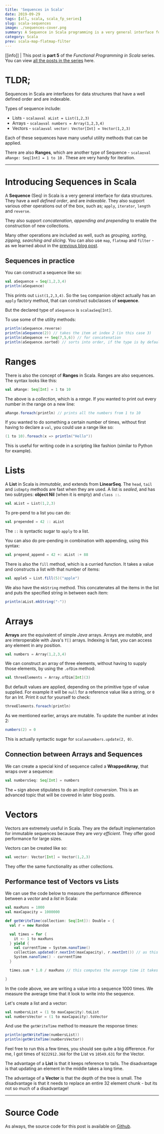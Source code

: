 ```yaml
---
title: 'Sequences in Scala'
date: 2019-09-29
tags: [all, scala, scala_fp_series]
slug: scala-sequences
image: ./sequences-cover.png
summary: A Sequence in Scala programming is a very general interface for data structures that has certain properties. We will explore them in this blog post
category: Scala
prev: scala-map-flatmap-filter
---
```


[[info]]
| This post is **part 5** of the _Functional Programming in Scala_ series. You can view [all the posts in the series](../blog/scala_fp_series) here.

# TLDR;

Sequences in Scala are interfaces for data structures that have a well defined order and are indexable.

Types of sequence include:

- Lists - `scala±val aList = List(1,2,3)`
- Arrays - `scala±val numbers = Array(1,2,3,4)`
- Vectors - `scala±val vector: Vector[Int] = Vector(1,2,3)`

Each of these sequences have many useful utility methods that can be applied.

There are also **Ranges**, which are another type of Sequence - `scala±val aRange: Seq[Int] = 1 to 10` . These are very handy for iteration.

---

# Introducing Sequences in Scala

A **Sequence** (Seq) in Scala is a very general interface for data structures. They have a _well defined order_, and are _indexable_. They also support various other operations out of the box, such as; `apply`, `iterator`, `length` and `reverse`.

They also support _concatenation, appending and prepending_ to enable the construction of new collections.

Many other operations are included as well, such as _grouping, sorting, zipping, searching and slicing_. You can also use `map`, `flatmap` and `filter` - as we learned about in the [previous blog post](../scala-map-flatmap-filter).

## Sequences in practice

You can construct a sequence like so:

```scala
val aSequence = Seq(1,2,3,4)
println(aSequence)
```

This prints out `List(1,2,3,4)`. So the `Seq` companion object actually has an `apply` factory method, that can construct subclasses of **sequence**.

But the declared type of `aSequence` is `scala±Seq[Int]`.

To use some of the utility methods:

```scala
println(aSequence.reverse)
println(aSequence(2)) // takes the item at index 2 (in this case 3)
println(aSequence ++ Seq(7,5,6)) // for concatenation
println(aSequence.sorted) // sorts into order, if the type is by default ordered
```

# Ranges

There is also the concept of **Ranges** in Scala. Ranges are also sequences. The syntax looks like this:

```scala
val aRange: Seq[Int] = 1 to 10
```

The above is a _collection_, which is a _range_. If you wanted to print out every number in the range on a new line:

```scala
aRange.foreach(println) // prints all the numbers from 1 to 10
```

If you wanted to do something a certain number of times, without first having to declare a `val`, you could use a range like so:

```scala
(1 to 10).foreach(x => println("Hello"))
```

This is useful for writing code in a scripting like fashion (similar to Python for example).

# Lists

A **List** in Scala is _immutable_, and extends from **LinearSeq**. The `head`, `tail` and `isEmpty` methods are fast when they are used. A list is _sealed_, and has two subtypes: **object Nil** (when it is empty) and `class ::`.

```scala
val aList = List(1,2,3)
```

To pre-pend to a list you can do:

```scala
val prepended = 42 :: aList
```

The `::` is syntactic sugar to `apply` to a list.

You can also do pre-pending in combination with appending, using this syntax:

```scala
val prepend_append = 42 +: aList :+ 88
```

There is also the `fill` method, which is a curried function. It takes a value and constructs a list with that number of items:

```scala
val apple5 = List.fill(5)("apple")
```

We also have the `mkString` method. This concatenates all the items in the list and puts the specified string in between each item:

```scala
println(aList.mkString("-"))
```

# Arrays

**Arrays** are the equivalent of simple _Java_ arrays. Arrays are _mutable_, and are interoperable with Java's `T[]` arrays. Indexing is fast, you can access any element in any position.

```scala
val numbers = Array(1,2,3,4)
```

We can construct an array of three elements, without having to supply those elements, by using the `.ofDim` method:

```scala
val threeElements = Array.ofDim[Int](3)
```

But default values are applied, depending on the primitive type of value supplied. For example it will be `null` for a reference value like a string, or `0` for an Int. Print it out for yourself to check:

```scala
threeElements.foreach(println)
```

As we mentioned earlier, arrays are mutable. To update the number at index 2:

```scala
numbers(2) = 0
```

This is actually syntactic sugar for `scala±numbers.update(2, 0)`.

## Connection between Arrays and Sequences

We can create a special kind of sequence called a **WrappedArray**, that wraps over a sequence:

```scala
val numbersSeq: Seq[Int] = numbers
```

The `=` sign above stipulates to do an _implicit conversion_. This is an advanced topic that will be covered in later blog posts.

# Vectors

Vectors are extremely useful in Scala. They are the default implementation for immutable sequences because they are _very efficient_. They offer good performance for large sizes.

Vectors can be created like so:

```scala
val vector: Vector[Int] = Vector(1,2,3)
```

They offer the same functionality as other collections.

## Performance test of Vectors vs Lists

We can use the code below to measure the performance difference between a _vector_ and a _list_ in Scala:

```scala
val maxRuns = 1000
val maxCapacity = 1000000

def getWriteTime(collection: Seq[Int]): Double = {
  val r = new Random

  val times = for {
    it <- 1 to maxRuns
  } yield {
    val currentTime = System.nanoTime()
    collection.updated(r.nextInt(maxCapacity), r.nextInt()) // as this random index, put a value of r.nextInt() into the collection
    System.nanoTime() - currentTime
  }

  times.sum * 1.0 / maxRuns // this computes the average time it takes for the collection to be updated

}
```

In the code above, we are writing a value into a sequence 1000 times. We measure the average time that it look to write into the sequence.

Let's create a list and a vector:

```scala
val numbersList = (1 to maxCapacity).toList
val numbersVector = (1 to maxCapacity).toVector
```

And use the `getWriteTime` method to measure the response times:

```scala
println(getWriteTime(numbersList))
println(getWriteTime(numbersVector))
```

Feel free to run this a few times, you should see quite a big difference. For me, I got times of `9222912.368` for the List vs `10549.631` for the Vector.

The advantage of a **List** is that it keeps reference to tails. The disadvantage is that updating an element in the middle takes a long time.

The advantage of a **Vector** is that the depth of the tree is small. The disadvantage is that it needs to replace an entire 32 element chunk - but its not so much of a disadvantage!

---

# Source Code

As always, the source code for this post is available on [Github](https://github.com/james-willett/ScalaBlog/blob/master/src/scalaBasics/functionalProgramming/Sequences.scala).
